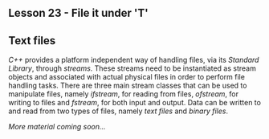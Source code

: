 ## Lesson 23 - File it under 'T'

## Text files

_C++_ provides a platform independent way of handling files, via its _Standard Library_, through _streams_. These streams need to be instantiated as stream objects and associated with actual physical files in order to perform file handling tasks. There are three main stream classes that can be used to manipulate files, namely _ifstream_, for reading from files, _ofstream_, for writing to files and _fstream_, for both input and output. Data can be written to and read from two types of files, namely _text files_ and _binary files_.

_More material coming soon..._
